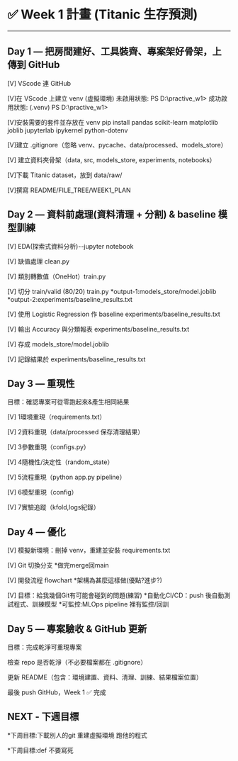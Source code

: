 # ✅ Week 1 計畫 (Titanic 生存預測)
---
## Day 1 — 把房間建好、工具裝齊、專案架好骨架，上傳到 GitHub

 [V] VScode 連 GitHub

 [V]在 VScode 上建立 venv (虛擬環境)
 未啟用狀態: PS D:\practive_w1>
 成功啟用狀態: (.venv) PS D:\practive_w1>

 [V]安裝需要的套件並存放在 venv
 pip install pandas scikit-learn matplotlib joblib jupyterlab ipykernel python-dotenv

 [V]建立 .gitignore（忽略 venv、pycache、data/processed、models_store）

 [V] 建立資料夾骨架（data, src, models_store, experiments, notebooks）

 [V]下載 Titanic dataset，放到 data/raw/

 [V]撰寫 README/FILE_TREE/WEEK1_PLAN


## Day 2 — 資料前處理(資料清理 + 分割) & baseline 模型訓練

[V] EDA(探索式資料分析)--jupyter notebook

[V] 缺值處理 clean.py

[V] 類別轉數值（OneHot）train.py

[V] 切分 train/valid (80/20)  train.py
     *output-1:models_store/model.joblib
     *output-2:experiments/baseline_results.txt

[V] 使用 Logistic Regression 作 baseline  experiments/baseline_results.txt

[V] 輸出 Accuracy 與分類報表 experiments/baseline_results.txt

[V] 存成 models_store/model.joblib

[V] 記錄結果於 experiments/baseline_results.txt


## Day 3 — 重現性

目標：確認專案可從零跑起來&產生相同結果
 
[V] 1環境重現（requirements.txt）

[V] 2資料重現（data/processed 保存清理結果）

[V] 3參數重現（configs.py）

[V] 4隨機性/決定性（random_state）

[V] 5流程重現（python app.py pipeline）

[V] 6模型重現（config）

[V] 7實驗追蹤（kfold,logs紀錄）


## Day 4 — 優化

[V] 模擬新環境：刪掉 venv，重建並安裝 requirements.txt

[V] Git 切換分支
*做完merge回main

[V] 開發流程 flowchart
*架構為甚麼這樣做(優點?進步?)

[V] 目標：給我幾個Git有可能會碰到的問題(練習)
*自動化CI/CD：push 後自動測試程式、訓練模型
*可監控:MLOps pipeline 裡有監控/回訓

## Day 5 — 專案驗收 & GitHub 更新

目標：完成乾淨可重現專案

 檢查 repo 是否乾淨（不必要檔案都在 .gitignore）

 更新 README（包含：環境建置、資料、清理、訓練、結果檔案位置）

 最後 push GitHub，Week 1 ✅ 完成



## NEXT - 下週目標

*下周目標:下載別人的git 重建虛擬環境 跑他的程式

*下周目標:def 不要寫死








